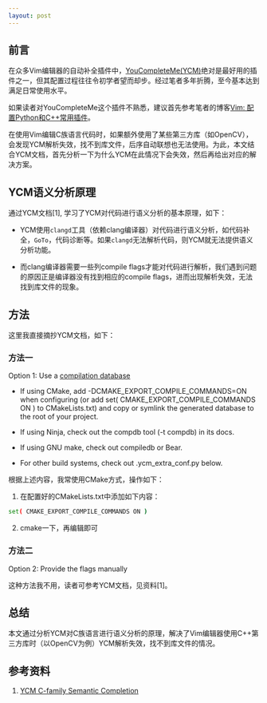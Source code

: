 ```yaml
---
layout: post
---
```


## 前言


在众多Vim编辑器的自动补全插件中，[YouCompleteMe(YCM)](https://github.com/ycm-core/YouCompleteMe/)绝对是最好用的插件之一，但其配置过程往往令初学者望而却步。经过笔者多年折腾，至今基本达到满足日常使用水平。

如果读者对YouCompleteMe这个插件不熟悉，建议首先参考笔者的博客[Vim: 配置Python和C++常用插件](https://xuyangcao.github.io/blog/tools/vim_configs/)。

在使用Vim编辑C族语言代码时，如果额外使用了某些第三方库（如OpenCV），会发现YCM解析失效，找不到库文件，后序自动联想也无法使用。为此，本文结合YCM文档，首先分析一下为什么YCM在此情况下会失效，然后再给出对应的解决方案。


## YCM语义分析原理

通过YCM文档[1], 学习了YCM对代码进行语义分析的基本原理，如下：

- YCM使用`clangd`工具（依赖clang编译器）对代码进行语义分析，如代码补全，`GoTo`，代码诊断等。如果`clangd`无法解析代码，则YCM就无法提供语义分析功能。

- 而clang编译器需要一些列compile flags才能对代码进行解析，我们遇到问题的原因正是编译器没有找到相应的compile flags，进而出现解析失效，无法找到库文件的现象。


## 方法

这里我直接摘抄YCM文档，如下：

### 方法一

Option 1: Use a [compilation database](https://clang.llvm.org/docs/JSONCompilationDatabase.html)

- If using CMake, add -DCMAKE_EXPORT_COMPILE_COMMANDS=ON when configuring (or add set( CMAKE_EXPORT_COMPILE_COMMANDS ON ) to CMakeLists.txt) and copy or symlink the generated database to the root of your project.

- If using Ninja, check out the compdb tool (-t compdb) in its docs.

- If using GNU make, check out compiledb or Bear.

- For other build systems, check out .ycm_extra_conf.py below.


根据上述内容，我常使用CMake方式，操作如下：

1. 在配置好的CMakeLists.txt中添加如下内容：

```bash
set( CMAKE_EXPORT_COMPILE_COMMANDS ON )
```

2. cmake一下，再编辑即可


### 方法二

Option 2: Provide the flags manually

这种方法我不用，读者可参考YCM文档，见资料[1]。


## 总结

本文通过分析YCM对C族语言进行语义分析的原理，解决了Vim编辑器使用C++第三方库时（以OpenCV为例）YCM解析失效，找不到库文件的情况。


## 参考资料

1. [YCM C-family Semantic Completion](https://github.com/ycm-core/YouCompleteMe#c-family-semantic-completion)
